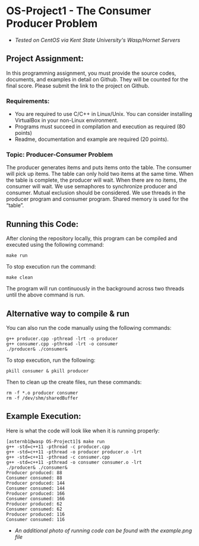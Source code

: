 # OS-Project1 - The Consumer Producer Problem
- *Tested on CentOS via Kent State University's Wasp/Hornet Servers*

## Project Assignment:

In this programming assignment, you must provide the source codes, documents, and examples in detail on Github. They will be counted for the final score. Please submit the link to the project on Github. 

### Requirements:
- You are required to use C/C++ in Linux/Unix. You can consider installing VirtualBox in your non-Linux environment.
- Programs must succeed in compilation and execution as required (80 points)
- Readme, documentation and example are required (20 points).

### Topic: Producer-Consumer Problem

The producer generates items and puts items onto the table. The consumer will pick up items. The table can only hold two items at the same time. When the table is complete, the producer will wait. When there are no items, the consumer will wait. We use semaphores to synchronize producer and consumer.  Mutual exclusion should be considered. We use threads in the producer program and consumer program. Shared memory is used for the “table”.

## Running this Code:

After cloning the repository locally, this program can be compiled and executed using the following command:
```{bash}
make run
```

To stop execution run the command:
```{bash}
make clean
```

The program will run continuously in the background across two threads until the above command is run.

## Alternative way to compile & run

You can also run the code manually using the following commands:
```{bash}
g++ producer.cpp -pthread -lrt -o producer
g++ consumer.cpp -pthread -lrt -o consumer
./producer& ./consumer&
```

To stop execution, run the following:
```{bash}
pkill consumer & pkill producer
```

Then to clean up the create files, run these commands:
```{bash}
rm -f *.o producer consumer
rm -f /dev/shm/sharedBuffer
```

## Example Execution:
Here is what the code will look like when it is running properly:
```{bash}
[asternb1@wasp OS-Project1]$ make run
g++ -std=c++11 -pthread -c producer.cpp
g++ -std=c++11 -pthread -o producer producer.o -lrt
g++ -std=c++11 -pthread -c consumer.cpp
g++ -std=c++11 -pthread -o consumer consumer.o -lrt
./producer& ./consumer&
Producer produced: 88
Consumer consumed: 88
Producer produced: 144
Consumer consumed: 144
Producer produced: 166
Consumer consumed: 166
Producer produced: 62
Consumer consumed: 62
Producer produced: 116
Consumer consumed: 116
```

- *An additional photo of running code can be found with the example.png file*